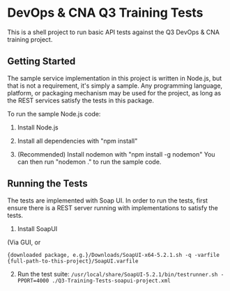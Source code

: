 DevOps & CNA Q3 Training Tests
==============================

This is a shell project to run basic API tests against the Q3 DevOps & CNA
training project.

Getting Started
---------------

The sample service implementation in this project is written in Node.js, but
that is not a requirement, it's simply a sample.  Any programming language,
platform, or packaging mechanism may be used for the project, as long as the
REST services satisfy the tests in this package.

To run the sample Node.js code:

1. Install Node.js

2. Install all dependencies with "npm install"

3. (Recommended) Install nodemon with "npm install -g nodemon"
You can then run "nodemon ." to run the sample code.

Running the Tests
-----------------

The tests are implemented with Soap UI.  In order to run the tests, first ensure
there is a REST server running with implementations to satisfy the tests.

1. Install SoapUI

(Via GUI, or
  ```
  {downloaded package, e.g.}/Downloads/SoapUI-x64-5.2.1.sh -q -varfile {full-path-to-this-project}/SoapUI.varfile
  ```

2. Run the test suite: ```/usr/local/share/SoapUI-5.2.1/bin/testrunner.sh -PPORT=4000 ./Q3-Training-Tests-soapui-project.xml```
